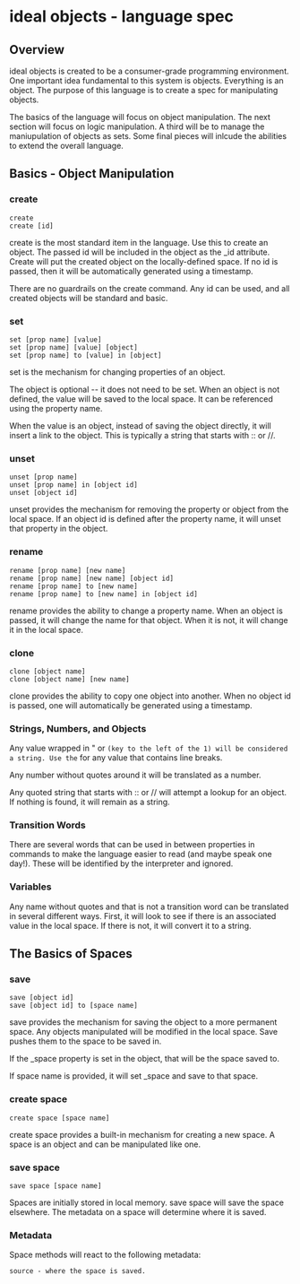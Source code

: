 # ideal objects - language spec

## Overview

ideal objects is created to be a consumer-grade programming environment. One important idea fundamental to this system is objects. Everything is an object. The purpose of this language is to create a spec for manipulating objects. 

The basics of the language will focus on object manipulation. The next section will focus on logic manipulation. A third will be to manage the maniupulation of objects as sets. Some final pieces will inlcude the abilities to extend the overall language.

## Basics - Object Manipulation

### create

    create
    create [id]

create is the most standard item in the language. Use this to create an object. The passed id will be included in the object as the _id attribute. Create will put the created object on the locally-defined space. If no id is passed, then it will be automatically generated using a timestamp.

There are no guardrails on the create command. Any id can be used, and all created objects will be standard and basic.

### set

    set [prop name] [value]
    set [prop name] [value] [object]
    set [prop name] to [value] in [object]

set is the mechanism for changing properties of an object.

The object is optional -- it does not need to be set. When an object is not defined, the value will be saved to the local space. It can be referenced using the property name.

When the value is an object, instead of saving the object directly, it will insert a link to the object. This is typically a string that starts with :: or //.

### unset

    unset [prop name]
    unset [prop name] in [object id]
    unset [object id]

unset provides the mechanism for removing the property or object from the local space. If an object id is defined after the property name, it will unset that property in the object.

### rename

    rename [prop name] [new name]
    rename [prop name] [new name] [object id]
    rename [prop name] to [new name]
    rename [prop name] to [new name] in [object id]

rename provides the ability to change a property name. When an object is passed, it will change the name for that object. When it is not, it will change it in the local space.

### clone

    clone [object name]
    clone [object name] [new name]

clone provides the ability to copy one object into another. When no object id is passed, one will automatically be generated using a timestamp.

### Strings, Numbers, and Objects

Any value wrapped in " or ` (key to the left of the 1) will be considered a string. Use the ` for any value that contains line breaks.

Any number without quotes around it will be translated as a number.

Any quoted string that starts with :: or // will attempt a lookup for an object. If nothing is found, it will remain as a string.

### Transition Words

There are several words that can be used in between properties in commands to make the language easier to read (and maybe speak one day!). These will be identified by the interpreter and ignored.

### Variables

Any name without quotes and that is not a transition word can be translated in several different ways. First, it will look to see if there is an associated value in the local space. If there is not, it will convert it to a string.

## The Basics of Spaces

### save

    save [object id]
    save [object id] to [space name]

save provides the mechanism for saving the object to a more permanent space. Any objects manipulated will be modified in the local space. Save pushes them to the space to be saved in.

If the _space property is set in the object, that will be the space saved to.

If space name is provided, it will set _space and save to that space.

### create space

    create space [space name]

create space provides a built-in mechanism for creating a new space. A space is an object and can be manipulated like one.

### save space

    save space [space name]

Spaces are initially stored in local memory. save space will save the space elsewhere. The metadata on a space will determine where it is saved.

### Metadata

Space methods will react to the following metadata:

    source - where the space is saved.

